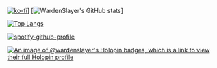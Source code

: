 [![ko-fi](https://ko-fi.com/img/githubbutton_sm.svg)](https://ko-fi.com/G2G0H3KMZ)]
[![WardenSlayer's GitHub stats](https://github-readme-stats-two-gold-42.vercel.app/api?username=wardenslayer&show_icons=true&theme=onedark)]

[![Top Langs](https://github-readme-stats-two-gold-42.vercel.app/api/top-langs/?username=wardenslayer&layout=compact&theme=onedark)](https://github.com/anuraghazra/github-readme-stats)



[![spotify-github-profile](https://spotify-github-profile.vercel.app/api/view?uid=1216104368&cover_image=true&theme=natemoo-re&show_offline=true&background_color=000000&interchange=true&bar_color=53b14f&bar_color_cover=true)](https://spotify-github-profile.vercel.app/api/view?uid=1216104368&redirect=true)

[![An image of @wardenslayer's Holopin badges, which is a link to view their full Holopin profile](https://holopin.me/wardenslayer)](https://holopin.io/@wardenslayer)
